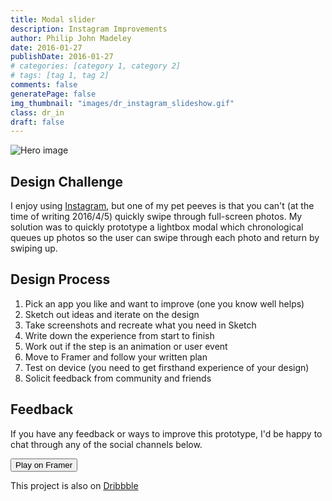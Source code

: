 ```yaml
---
title: Modal slider
description: Instagram Improvements
author: Philip John Madeley
date: 2016-01-27
publishDate: 2016-01-27
# categories: [category 1, category 2]
# tags: [tag 1, tag 2]
comments: false
generatePage: false
img_thumbnail: "images/dr_instagram_slideshow.gif"
class: dr_in
draft: false
---
```


![Hero image](/images/dr_instagram_slideshow.gif)

## Design Challenge
I enjoy using [Instagram](https://www.instagram.com), but one of my pet peeves is that you can't (at the time of writing 2016/4/5) quickly swipe through full-screen photos. My solution was to quickly prototype a lightbox modal which chronological queues up photos so the user can swipe through each photo and return by swiping up.

## Design Process
1. Pick an app you like and want to improve (one you know well helps)
2. Sketch out ideas and iterate on the design
3. Take screenshots and recreate what you need in Sketch
4. Write down the experience from start to finish
5. Work out if the step is an animation or user event
6. Move to Framer and follow your written plan
7. Test on device (you need to get firsthand experience of your design)
8. Solicit feedback from community and friends

## Feedback
If you have any feedback or ways to improve this prototype, I'd be happy to chat through any of the social channels below.


<a href="http://share.framerjs.com/qd15h57pzzyk/" target="_blank">
<button>Play on Framer</button>
</a>

This project is also on <a class="link" href="https://dribbble.com/shots/2484865-slideshow-prototype-for-Instagram" target="_blank">Dribbble</a>
